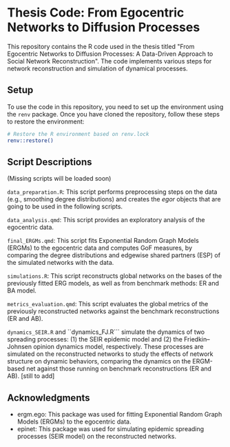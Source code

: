 # Thesis Code: From Egocentric Networks to Diffusion Processes

This repository contains the R code used in the thesis titled "From Egocentric Networks to Diffusion Processes: A Data-Driven Approach to Social Network Reconstruction". The code implements various steps for network reconstruction and simulation of dynamical processes.

## Setup

To use the code in this repository, you need to set up the environment using the `renv` package. Once you have cloned the repository, follow these steps to restore the environment:

```bash
# Restore the R environment based on renv.lock
renv::restore()
```

## Script Descriptions

(Missing scripts will be loaded soon)

```data_preparation.R```: This script performs preprocessing steps on the data (e.g., smoothing degree distributions) and creates the _egor_ objects that are going to be used in the following scripts.

```data_analysis.qmd```: This script provides an exploratory analysis of the egocentric data.

```final_ERGMs.qmd```: This script fits Exponential Random Graph Models (ERGMs) to the egocentric data and computes GoF measures, by comparing the degree distributions and edgewise shared partners (ESP) of the simulated networks with the data.

```simulations.R```: This script reconstructs global networks on the bases of the previously fitted ERG models, as well as from benchmark methods: ER and BA model.

```metrics_evaluation.qmd```: This script evaluates the global metrics of the previously reconstructed networks against the benchmark reconstructions (ER and AB).

```dynamics_SEIR.R``` and ``dynamics_FJ.R``` simulate the dynamics of two spreading processes: (1) the SEIR epidemic model and (2) the Friedkin–Johnsen opinion dynamics model, respectively. These processes are simulated on the reconstructed networks to study the effects of network structure on dynamic behaviors, comparing the dynamics on the ERGM-based net against those running on benchmark reconstructions (ER and AB). [still to add]



## Acknowledgments
- ergm.ego: This package was used for fitting Exponential Random Graph Models (ERGMs) to the egocentric data.
- epinet: This package was used for simulating epidemic spreading processes (SEIR model) on the reconstructed networks.

